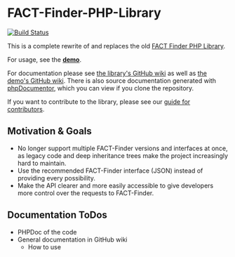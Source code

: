 FACT-Finder-PHP-Library
=======================
[![Build Status](https://travis-ci.org/sanis/FACT-Finder-PHP-Library.svg?branch=refactoring)](https://travis-ci.org/sanis/FACT-Finder-PHP-Library)

This is a complete rewrite of and replaces the old
[FACT Finder PHP Library](https://github.com/FACT-Finder/FACT-Finder-PHP-Framework).

For usage, see the [**demo**](https://github.com/FACT-Finder/FACT-Finder-PHP-Library-Demo).

For documentation please see [the library's GitHub wiki](https://github.com/FACT-Finder/FACT-Finder-PHP-Library/wiki) as well as [the demo's GitHub wiki](https://github.com/FACT-Finder/FACT-Finder-PHP-Library-Demo/wiki). There is also source documentation generated with [phpDocumentor](http://www.phpdoc.org/), which you can view if you clone the repository.

If you want to contribute to the library, please see our [guide for contributors](https://github.com/FACT-Finder/FACT-Finder-PHP-Library/wiki/Guide-for-contributors).


Motivation & Goals
------------------

- No longer support multiple FACT-Finder versions and interfaces at once, as
  legacy code and deep inheritance trees make the project increasingly hard to
  maintain.
- Use the recommended FACT-Finder interface (JSON) instead of providing every
  possibility.
- Make the API clearer and more easily accessible to give developers more
  control over the requests to FACT-Finder.

Documentation ToDos
-------------------

- PHPDoc of the code
- General documentation in GitHub wiki
  - How to use
